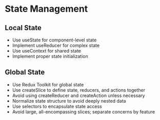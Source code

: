 # State Management

## Local State

- Use useState for component-level state
- Implement useReducer for complex state
- Use useContext for shared state
- Implement proper state initialization

## Global State

- Use Redux Toolkit for global state
- Use createSlice to define state, reducers, and actions together
- Avoid using createReducer and createAction unless necessary
- Normalize state structure to avoid deeply nested data
- Use selectors to encapsulate state access
- Avoid large, all-encompassing slices; separate concerns by feature
